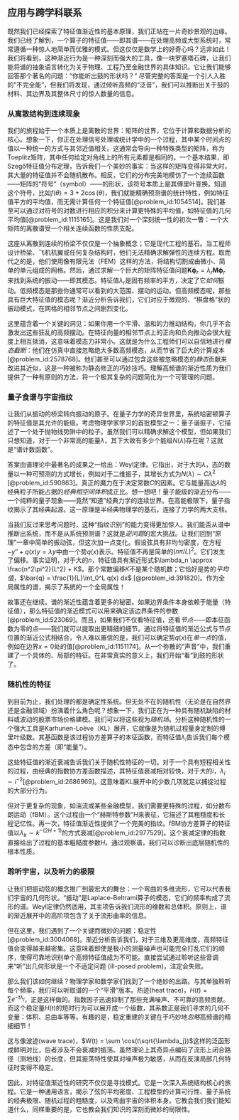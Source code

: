 ## 应用与跨学科联系

既然我们已经探索了特征值渐近性的基本原理，我们正站在一片奇妙景观的边缘。我们已经了解到，一个算子的特征值——即其谱——在处理高频或大型系统时，常常遵循一种惊人地简单而优雅的模式。但这仅仅是数学上的好奇心吗？远非如此！我们将看到，这种渐近行为是一种深刻而强大的工具，像一块罗塞塔石碑，让我们能将谱的抽象语言转化为关于物理、工程乃至金融世界的具体知识。它让我们能够回答那个著名的问题：“你能听出鼓的形状吗？” 尽管完整的答案是一个引人入胜的“不完全能”，但我们将发现，通过倾听高频的“泛音”，我们可以推断出关于鼓的材料、其边界及其整体尺寸的惊人数量的信息。

### 从离散结构到连续现象

我们的旅程始于一个本质上是离散的世界：矩阵的世界，它位于计算和数据分析的核心。想象一下，你正在处理信号处理或统计学中的一个过程，其中某个时间点的值以一种统一的方式与其邻近值相关。这通常会导向一种特殊类型的矩阵，称为Toeplitz矩阵，其中任何给定对角线上的所有元素都是相同的。一个基本结果，即Szegő特征值分布定理，告诉我们一个美妙的事实：当这样的矩阵变得非常大时，其大量的特征值并不会随机散布。相反，它们的分布完美地模仿了一个连续函数——矩阵的“符号”（symbol）——的形状，该符号本质上是其傅里叶变换。知道这个符号，比如$f(\theta) = 3 + 2\cos(\theta)$，我们就能精确预测谱的统计特性，例如特征值平方的平均值，而无需计算任何一个特征值[@problem_id:1054514]。我们甚至可以通过对符号的对数进行相应的积分来计算更特殊的平均值，如特征值的几何平均值[@problem_id:1115165]。这是我们对一个深刻统一性的初次一瞥：一个大矩阵的离散谱受一个相关连续函数的性质支配。

这座从离散到连续的桥梁不仅仅是一个抽象概念；它是现代工程的基石。当工程师设计桥梁、飞机机翼或任何复杂结构时，他们无法精确求解弹性的连续方程。取而代之的是，他们使用像有限元法（FEM）这样的方法，将结构切割成由微小、简单的单元组成的网格。然后，通过求解一个巨大的矩阵特征值问题$\mathbf{K}\boldsymbol{\phi}_r = \lambda_r \mathbf{M} \boldsymbol{\phi}_r$来找到系统的振动——即其模态。特征值$\lambda_r$是固有频率的平方，决定了它*如何*振动。低频模态是那些你通常可以看到的大范围、摆动的运动。但高频模态呢，那些具有巨大特征值的模态呢？渐近分析告诉我们，它们对应于微观的、“棋盘格”状的振动模式，在网格的相邻节点之间剧烈变化。

这里蕴含着一个关键的洞见：如果你用一个平滑、温和的力推动结构，你几乎不会激发出这些狂乱的高频摆动。在特征向量的相邻节点上的正向和负向推动会很大程度上相互抵消，这意味着模态力非常小。这就是为什么工程师们可以自信地进行*模态截断*：他们在仿真中直接忽略绝大多数高频模态，从而节省了巨大的计算成本[@problem_id:2578768]。他们甚至可以通过包含这些被忽略模态的*静态*贡献来改进其近似，这是一种被称为静态修正的巧妙技巧。理解高频谱的渐近性质为我们提供了一种有原则的方法，将一个极其复杂的问题简化为一个可管理的问题。

### 量子食谱与宇宙指纹

让我们从振动的桥梁转向振动的原子。在量子力学的奇异世界里，系统哈密顿算子的特征值是其允许的能级。考虑物理学家学习的首批模型之一：量子谐振子，它描述了一个处于抛物线势阱中的粒子。虽然我们可以精确求解这个模型，但如果我们只想知道，对于一个非常高的能量$\lambda$，其下大致有多少个能级$N(\lambda)$存在呢？这就是“谱计数函数”。

答案由谱理论中最著名的成果之一给出：Weyl定律。它指出，对于大的$\lambda$，态的数量以一种可预测的方式增长，例如对于二维振子，其增长方式为$N(\lambda) \sim C\lambda^2$ [@problem_id:590863]。真正的魔力在于决定常数$C$的因素。它与能量高达$\lambda$的经典粒子所能占据的*经典相空间体积*成正比。想一想吧！量子能级的渐近分布——一个纯粹的量子现象——竟然“知道”经典力学的连续世界。在高能极限下，量子指纹揭示了其经典起源。这一原理是半经典物理学的基石，连接了力学的两大支柱。

当我们反过来思考问题时，这种“指纹识别”的能力变得更加惊人。我们能否从谱中推断出系统，而不是从系统预测谱？这就是*逆问题*的宏大挑战。让我们回到“原理”一章中简单的振动弦，但这次加一点变化。假设弦具有非均匀密度，在方程$-y'' + q(x)y = \lambda y$中由一个势$q(x)$表示。特征值不再是简单的$(n\pi/L)^2$。它们发生了偏移。事实证明，对于大的$n$，特征值具有渐近形式$\lambda_n \approx \frac{n^2\pi^2}{L^2} + K$。那个常数偏移$K$不是某个随机数；它恰好是势的*平均值*，$\bar{q} = \frac{1}{L}\int_0^L q(x) dx$ [@problem_id:391820]。作为全局属性的谱，揭示了系统的一个全局属性！

故事还在继续。谱的渐近性蕴含着更多的秘密。如果边界条件本身依赖于能量（特征值），那么特征值的渐近模式可以用来确定该边界条件的参数[@problem_id:523069]。而且，如果我们不仅看特征值，还看*节点*——即本征函数为零的点——我们就可以提取出更精细的细节。通过将特征值的渐近公式与节点位置的渐近公式相结合，令人难以置信的是，我们可以确定势$q(x)$在*单一点*的值，例如在边界$x=0$处的值[@problem_id:1151174]。从一个弥散的“声音”中，我们重建了一个具体的、局部的特征。在非常真实的意义上，我们开始“看”到鼓的形状了。

### 随机性的特征

到目前为止，我们处理的都是确定性系统。但无处不在的随机性（无论是在自然界还是金融领域）扮演着什么角色呢？想象一下，我们正在为一种具有随机缺陷的材料或波动的股票市场价格建模。我们可以将这些视为*随机场*。分析这种随机性的一个强大工具是Karhunen-Loève（KL）展开，它就像是为随机过程量身定制的傅里叶级数。其基函数是该过程协方差算子的本征函数，而特征值$\lambda_i$告诉我们每个模态中包含的方差（即“能量”）。

这些特征值的渐近衰减告诉我们关于随机性特征的一切。对于一个具有短程相关性的过程，由经典的指数协方差函数描述，其特征值衰减相对较快，对于大的$i$，$\lambda_i \sim i^{-2}$[@problem_id:2686969]。这意味着KL展开中的少数几项就足以捕捉过程的大部分行为。

但对于更复杂的现象，如湍流或某些金融模型，我们需要更特殊的过程，如分数布朗运动（fBM）。这个过程由一个“赫斯特参数”$H$来表征，它描述了其粗糙度和长程记忆性。再一次，特征值渐近性提供了一个完美的指纹。fBM协方差算子的特征值以$\lambda_k \sim k^{-(2H+1)}$的方式衰减[@problem_id:2977529]。这个衰减定律的指数直接给出了过程的基本粗糙度参数$H$。通过观察谱，我们可以诊断出底层随机性的根本性质。

### 聆听宇宙，以及听力的极限

让我们把振动弦的概念推广到最宏大的舞台：一个弯曲的多维流形，它可以代表我们宇宙的几何形状。“振动”是Laplace-Beltrami算子的模态，它们的频率构成了流形的谱。Weyl定律仍然适用，其主项告诉我们流形的维数和总体积。原则上，谱的渐近展开中的高阶项包含了关于流形曲率的信息。

但在这里，我们遇到了一个关键而微妙的问题：稳定性[@problem_id:3004068]。渐近分析告诉我们，对于三维及更高维度，高频特征值会变得越来越密集。这意味着即使是极小的测量噪声也可能完全打乱它们的顺序，使得可靠地识别单个高频特征值成为不可能。直接尝试通过聆听这些音调来“听”出几何形状是一个不适定问题 (ill-posed problem)，注定会失败。

那么我们该如何继续？物理学家和数学家们找到了一个绝妙的出路。与其单独聆听每个频率，我们可以听取谱的一个“平滑”版本。热迹(heat trace)，$H(t) = \sum e^{-t\lambda_j}$，正是这样做的。指数因子迅速抑制了那些充满噪声、不可靠的高频贡献。而这个稳定量$H(t)$的短时行为可以展开成一个级数，其系数正是我们寻求的几何不变量：体积、总曲率等等。有趣的是，稳定重建的关键在于巧妙地*忽略*高频谱的精细细节！

这与像波迹(wave trace)，$W(t) = \sum \cos(t\sqrt{\lambda_j})$这样的泛函形成鲜明对比，后者涉及不会衰减的振荡。虽然理论上其奇异点编码了流形上闭合路径（测地线）的长度，但其振荡特性使其对噪声极为敏感，从而在反演局部几何特征时变得不稳定。

因此，对特征值渐近性的研究不仅仅是寻找模式。它是一次深入系统结构核心的旅程。它是一种通用语言，揭示了弦的平均密度、工程模型的计算可行性、量子系统的经典极限、随机过程的粗糙度，以及弯曲宇宙的体积本身。它教会我们我们能知道什么，同样重要的是，它也教会我们知识的深刻而微妙的局限性。